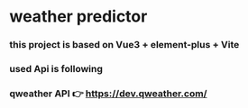 # weather predictor
### this project is based on Vue3 + element-plus + Vite
### used Api is following
### qweather API 👉 https://dev.qweather.com/
